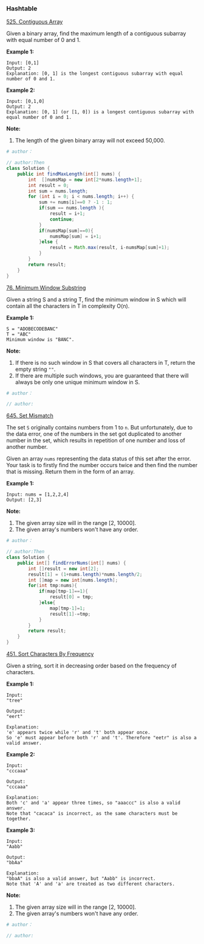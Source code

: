 ### Hashtable
[525. Contiguous Array](https://leetcode.com/problems/contiguous-array/description/)

Given a binary array, find the maximum length of a contiguous subarray with equal number of 0 and 1.

**Example 1:**
```
Input: [0,1]
Output: 2
Explanation: [0, 1] is the longest contiguous subarray with equal number of 0 and 1.
```

**Example 2:**
```
Input: [0,1,0]
Output: 2
Explanation: [0, 1] (or [1, 0]) is a longest contiguous subarray with equal number of 0 and 1.
```

**Note:**
1. The length of the given binary array will not exceed 50,000.

```python
# author：
```

```java
// author:Then
class Solution {
    public int findMaxLength(int[] nums) {
        int  []numsMap = new int[2*nums.length+1];
        int result = 0;
        int sum = nums.length;
        for (int i = 0; i < nums.length; i++) {
            sum += nums[i]==0 ? -1 : 1;
            if(sum == nums.length ){
                result = i+1;
                continue;
            }
            if(numsMap[sum]==0){
                numsMap[sum] = i+1;
            }else {
                result = Math.max(result, i-numsMap[sum]+1);
            }
        }
        return result;
    }
}
```

[76. Minimum Window Substring](https://leetcode.com/problems/minimum-window-substring/description/)

Given a string S and a string T, find the minimum window in S which will contain all the characters in T in complexity O(n).

**Example 1:**
```
S = "ADOBECODEBANC"
T = "ABC"
Minimum window is "BANC".
```

**Note:**
1. If there is no such window in S that covers all characters in T, return the empty string `""`.
2. If there are multiple such windows, you are guaranteed that there will always be only one unique minimum window in S.

```python
# author：
```

```java
// author:
```

[645. Set Mismatch](https://leetcode.com/problems/set-mismatch/description/)

The set `S` originally contains numbers from 1 to `n`. But unfortunately, due to the data error, one of the numbers in the set got duplicated to another number in the set, which results in repetition of one number and loss of another number.

Given an array `nums` representing the data status of this set after the error. Your task is to firstly find the number occurs twice and then find the number that is missing. Return them in the form of an array.

**Example 1:**
```
Input: nums = [1,2,2,4]
Output: [2,3]
```

**Note:**
1. The given array size will in the range [2, 10000].
2. The given array's numbers won't have any order.

```python
# author：
```

```java
// author:Then
class Solution {
    public int[] findErrorNums(int[] nums) {
        int []result = new int[2];
        result[1] = (1+nums.length)*nums.length/2;
        int []map = new int[nums.length];
        for(int tmp:nums){
            if(map[tmp-1]==1){
                result[0] = tmp;
            }else{
                map[tmp-1]=1;
                result[1]-=tmp;
            }
        }
        return result;
    }
}
```

[451. Sort Characters By Frequency](https://leetcode.com/problems/sort-characters-by-frequency/description/)

Given a string, sort it in decreasing order based on the frequency of characters.

**Example 1:**
```
Input:
"tree"

Output:
"eert"

Explanation:
'e' appears twice while 'r' and 't' both appear once.
So 'e' must appear before both 'r' and 't'. Therefore "eetr" is also a valid answer.
```

**Example 2:**
```
Input:
"cccaaa"

Output:
"cccaaa"

Explanation:
Both 'c' and 'a' appear three times, so "aaaccc" is also a valid answer.
Note that "cacaca" is incorrect, as the same characters must be together.
```

**Example 3:**
```
Input:
"Aabb"

Output:
"bbAa"

Explanation:
"bbaA" is also a valid answer, but "Aabb" is incorrect.
Note that 'A' and 'a' are treated as two different characters.
```

**Note:**
1. The given array size will in the range [2, 10000].
2. The given array's numbers won't have any order.

```python
# author：
```

```java
// author:
```
